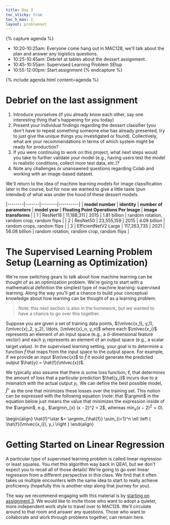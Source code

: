 ```yaml
---
title: Day 3
toc_sticky: true 
toc_h_max: 1
layout: problemset
---
```


{% capture agenda %}
* 10:20-10:25am: Everyone come hang out in MAC128, we'll talk about the plan and answer any logistics questions.
* 10:25-10:45am: Debrief at tables about the dessert assignment.
* 10:45-10:55am: Supervised Learning Problem SEtup
* 10:55-12:00pm: Start assignment 
{% endcapture %}

{% include agenda.html content=agenda %}

# Debrief on the last assignment

1. Introduce yourselves (if you already know each other, say one interesting thing that's happening for you today)
2. Present your individual findings regarding the dessert classifier (you don't have to repeat something someone else has already presented, try to just give the unique things you investigated or found).  Collectively, what are your recommendations in terms of which system might be ready for production?
3. If you were continuing to work on this project, what next steps would you take to further validate your model (e.g., having users test the model in realistic conditions, collect more test data, etc.)?
4. Note any challenges or unanswered questions regarding Colab and working with an image-based dataset.

We'll return to the idea of machine learning models for image classification later in the course, but for now we wanted to give a little taste (pun intended) of what was under the hood of these dessert models.

|--------|-------|--------|----------|
| **model number**  | **identity** | **number of parameters** | **model year** | **Floating Point Operations Per Image** |  **image transforms** |
| 1                 | ResNet18     |          11,188,311      | 2015           |  1.81 billion | random rotation, random crop, random flips                    |
| 2                 | ResNet50     |          23,555,159      | 2015    |   4.09 billion    |  random crops, random flips             |
| 3                 | EfficientNetV2 Large   |        117,263,735             | 2021  |   56.08 billion   |   random rotation, random crop, random flips                 |



# The Supervised Learning Problem Setup (Learning as Optimization)

We're now switching gears to talk about how machine learning can be thought of as an optimization problem.  We're going to start with a mathematical definition the simplest type of machine learning: supervised learning.  Along the way you'll get a chance to build your conceptual knowledge about how learning can be thought of as a learning problem.

> Note: this next section is also in the homework, but we wanted to have a chance to go over this together.

Suppose you are given a set of training data points, $(\mlvec{x_1}, y_1), (\mlvec{x}_2, y_2), \ldots, (\mlvec{x}_n, y_n)$ where each $\mlvec{x_i}$ represents an element of an input space (e.g., a d-dimensional feature vector) and each $y_i$ represents an element of an output space (e.g., a scalar target value).  In the supervised learning setting, your goal is to determine a function $\hat{f}$ that maps from the input space to the output space.  For example, if we provide an input $\mlvec{x}$ to $\hat{f}$ it would generate the predicted output $\hat{y} = \hat{f}(\mlvec{x})$.

We typically also assume that there is some loss function, $\ell$, that determines the amount of loss that a particular prediction $\hat{y_i}$ incurs due to a mismatch with the actual output $y_i$.  We can define the best possible model, $\hat{f}^\star$ as the one that minimizes these losses over the training set.  This notion can be expressed with the following equation  (note: that $\argmin$ in the equation below just means the value that minimizes the expression inside of the $\argmin$, e.g., $\argmin_{x} (x - 2)^2 = 2$, whereas $\min_{x} (x-2)^2 = 0$).

\begin{align}
\hat{f}^\star &= \argmin_{\hat{f}} \sum_{i=1}^n \ell \left ( \hat{f}(\mlvec{x_i}), y_i \right )
\end{align} 

# Getting Started on Linear Regression

A particular type of supervised learning problem is called linear regression or least squares.  You met this algorithm way back in QEA1, but we don't expect you to recall all of those details!  We're going to go over linear regression from a different perspective in this class.  We find that it often takes us multiple encounters with the same idea to start to really achieve proficiency (hopefully this is another step along that journey for you).

The way we recommend engaging with this material is by [starting on assignment 3](../assignments/assignment03/assignment03).  We would like to invite those who want to adopt a quieter, more independent work style to travel over to MAC126.  We'll circulate around to that room and answer any questions.  Those who want to collaborate and work through problems together, can remain here.